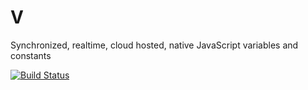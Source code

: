 # V
Synchronized, realtime, cloud hosted, native JavaScript variables and constants

[![Build Status](https://travis-ci.com/DiegoRBaquero/V.svg?token=RmCH18hHqxd9wdtEPyix&branch=master)](https://travis-ci.com/DiegoRBaquero/V)